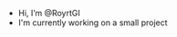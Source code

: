 - Hi, I’m @RoyrtGI
- I'm currently working on a small project

<!---
RoyrtGI/RoyrtGI is a ✨ special ✨ repository because its `README.md` (this file) appears on your GitHub profile.
You can click the Preview link to take a look at your changes.
--->
